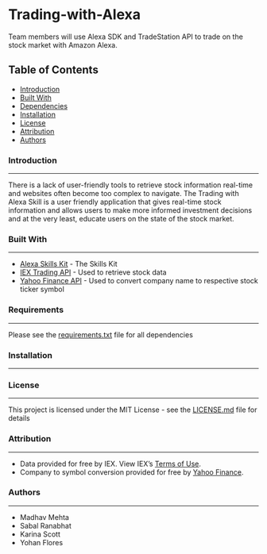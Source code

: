 # Trading-with-Alexa

Team members will use Alexa SDK and TradeStation API to trade on the stock market with Amazon Alexa.

## Table of Contents
   
 * [Introduction](#introduction)
 * [Built With](#built-with)
 * [Dependencies](#dependencies)
 * [Installation](#installation)
 * [License](#license)
 * [Attribution](#attribution)
 * [Authors](#authors)


### Introduction
------------

 There is a lack of user-friendly tools to retrieve stock information real-time and websites often become too complex to navigate. The Trading with Alexa Skill is a user friendly application that gives real-time stock information and allows users to make more informed investment decisions and at the very least, educate users on the state of the stock market.

### Built With
------------

 * [Alexa Skills Kit](https://developer.amazon.com/alexa-skills-kit "Alexa Skill Kit Homepage") - The Skills Kit
 * [IEX Trading API](https://iextrading.com/developer/docs/ "IEX API Documentation") - Used to retrieve stock data
 * [Yahoo Finance API](https://finance.yahoo.com/ "Yahoo Finance Homepage") - Used to convert company name to respective stock ticker symbol

### Requirements
----------------

Please see the [requirements.txt](requirements.txt) file for all dependencies

### Installation
----------------

### License
-----------

This project is licensed under the MIT License - see the [LICENSE.md](LICENSE.md) file for details

### Attribution
---------------

 * Data provided for free by IEX. View IEX’s [Terms of Use](https://iextrading.com/api-exhibit-a/ "IEX Terms of Use").
 * Company to symbol conversion provided for free by [Yahoo Finance](https://finance.yahoo.com/ "Yahoo Finance Homepage").

### Authors
-----------

 * Madhav Mehta
 * Sabal Ranabhat
 * Karina Scott
 * Yohan Flores
